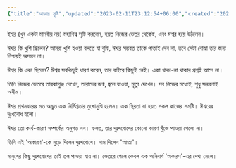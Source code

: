 ```yaml
---
{"title":"আত্মার সৃষ্টি","updated":"2023-02-11T23:12:54+06:00","created":"2020-04-12T17:30:44+06:00","tags":["short story","গোলগল্প"],"location":"বাড্ডা, ঢাকা","dg-publish":true,"maturity":3,"dg-permalink":"personal/writings/creative/prose/short-stories/birth-of-the-soul","permalink":"/personal/writings/creative/prose/short-stories/birth-of-the-soul/","dgPassFrontmatter":true,"noteIcon":3}
---
```



ইশ্বর (খুব একটা মানবীয় নয়) মহাবিশ্ব সৃষ্টি করলেন, হয়ত নিজের ভেতর থেকেই, এবং ঈশ্বর হয়ে উঠলেন।

ঈশ্বর কি খুশি ছিলেন? আমরা খুশি হওয়া বলতে যা বুঝি, ঈশ্বর সম্ভবত তাকে পাত্তাই দেন না, তবে সেটা বোঝা তার জন্য নিশ্চয়ই অসম্ভব না।

ঈশ্বর কি একা ছিলেন? ঈশ্বর সবকিছুই ধারণ করেন, তার বাইরে কিছুই নেই। একা থাকা-না থাকার প্রশ্নই আসে না।

তিনি নিজের ভেতরে তারকাপুঞ্জ দেখেন, তারাদের জন্ম, জ্বলে যাওয়া, মৃত্যু দেখেন। সব নিজের মধ্যেই, শুধু সম্ভবনাই অসীম। 

ঈশ্বর প্রথমবারের মত অদ্ভুত এক নির্লিপ্ততার মুখোমুখি হলেন।  এক স্থিরতা যা হয়ত সকল কাজের সমষ্টি।
ঈশ্বরের দুঃখবোধ হলো।

ঈশ্বর তো কার্য-কারণ সম্পর্কের অনুগত নন। ফলত, তার দুঃখবোধের কোনো কারণ খুঁজে পাওয়া গেলো না।

তিনি এই 'অকারণ'-কে মুড়ে দিলেন দুঃখবোধে। নাম দিলেন 'আত্মা'।

মানুষের কিছু দুঃখবোধের তাই তল পাওয়া যায় না। ভেতরে গেলে কেবল এক অনিবার্য 'অকারণ'-এর দেখা মেলে।